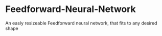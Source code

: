# Feedforward-Neural-Network
An easly resizeable Feedforward neural network, that fits to any desired shape
